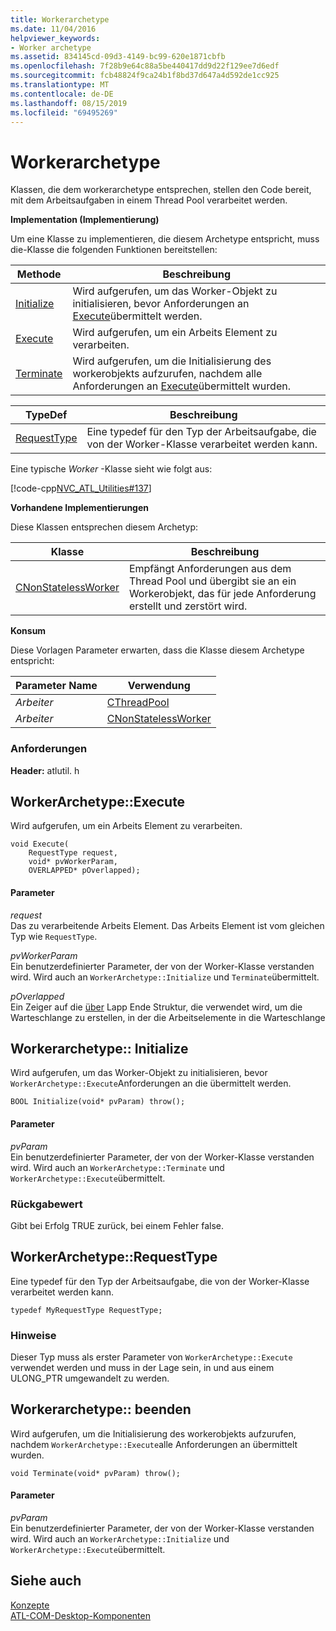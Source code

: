 ```yaml
---
title: Workerarchetype
ms.date: 11/04/2016
helpviewer_keywords:
- Worker archetype
ms.assetid: 834145cd-09d3-4149-bc99-620e1871cbfb
ms.openlocfilehash: 7f28b9e64c88a5be440417dd9d22f129ee7d6edf
ms.sourcegitcommit: fcb48824f9ca24b1f8bd37d647a4d592de1cc925
ms.translationtype: MT
ms.contentlocale: de-DE
ms.lasthandoff: 08/15/2019
ms.locfileid: "69495269"
---
```

# <a name="worker-archetype"></a>Workerarchetype

Klassen, die dem workerarchetype entsprechen, stellen den Code bereit, mit dem Arbeitsaufgaben in einem Thread Pool verarbeitet werden.

**Implementation (Implementierung)**

Um eine Klasse zu implementieren, die diesem Archetype entspricht, muss die-Klasse die folgenden Funktionen bereitstellen:

|Methode|Beschreibung|
|------------|-----------------|
|[Initialize](#initialize)|Wird aufgerufen, um das Worker-Objekt zu initialisieren, bevor Anforderungen an [Execute](#execute)übermittelt werden.|
|[Execute](#execute)|Wird aufgerufen, um ein Arbeits Element zu verarbeiten.|
|[Terminate](#terminate)|Wird aufgerufen, um die Initialisierung des workerobjekts aufzurufen, nachdem alle Anforderungen an [Execute](#execute)übermittelt wurden.|

|TypeDef|Beschreibung|
|-------------|-----------------|
|[RequestType](#requesttype)|Eine typedef für den Typ der Arbeitsaufgabe, die von der Worker-Klasse verarbeitet werden kann.|

Eine typische *Worker* -Klasse sieht wie folgt aus:

[!code-cpp[NVC_ATL_Utilities#137](../../atl/codesnippet/cpp/worker-archetype_1.cpp)]

**Vorhandene Implementierungen**

Diese Klassen entsprechen diesem Archetyp:

|Klasse|Beschreibung|
|-----------|-----------------|
|[CNonStatelessWorker](../../atl/reference/cnonstatelessworker-class.md)|Empfängt Anforderungen aus dem Thread Pool und übergibt sie an ein Workerobjekt, das für jede Anforderung erstellt und zerstört wird.|

**Konsum**

Diese Vorlagen Parameter erwarten, dass die Klasse diesem Archetype entspricht:

|Parameter Name|Verwendung|
|--------------------|-------------|
|*Arbeiter*|[CThreadPool](../../atl/reference/cthreadpool-class.md)|
|*Arbeiter*|[CNonStatelessWorker](../../atl/reference/cnonstatelessworker-class.md)|

### <a name="requirements"></a>Anforderungen

**Header:** atlutil. h

## <a name="execute"></a>WorkerArchetype::Execute

Wird aufgerufen, um ein Arbeits Element zu verarbeiten.

```
void Execute(
    RequestType request,
    void* pvWorkerParam,
    OVERLAPPED* pOverlapped);
```

#### <a name="parameters"></a>Parameter

*request*<br/>
Das zu verarbeitende Arbeits Element. Das Arbeits Element ist vom gleichen Typ wie `RequestType`.

*pvWorkerParam*<br/>
Ein benutzerdefinierter Parameter, der von der Worker-Klasse verstanden wird. Wird auch an `WorkerArchetype::Initialize` und `Terminate`übermittelt.

*pOverlapped*<br/>
Ein Zeiger auf die [über](/windows/win32/api/minwinbase/ns-minwinbase-overlapped) Lapp Ende Struktur, die verwendet wird, um die Warteschlange zu erstellen, in der die Arbeitselemente in die Warteschlange

## <a name="initialize"></a>Workerarchetype:: Initialize

Wird aufgerufen, um das Worker-Objekt zu initialisieren, bevor `WorkerArchetype::Execute`Anforderungen an die übermittelt werden.
```
BOOL Initialize(void* pvParam) throw();
```

#### <a name="parameters"></a>Parameter

*pvParam*<br/>
Ein benutzerdefinierter Parameter, der von der Worker-Klasse verstanden wird. Wird auch an `WorkerArchetype::Terminate` und `WorkerArchetype::Execute`übermittelt.

### <a name="return-value"></a>Rückgabewert

Gibt bei Erfolg TRUE zurück, bei einem Fehler false.

## <a name="requesttype"></a> WorkerArchetype::RequestType

Eine typedef für den Typ der Arbeitsaufgabe, die von der Worker-Klasse verarbeitet werden kann.

```
typedef MyRequestType RequestType;
```

### <a name="remarks"></a>Hinweise

Dieser Typ muss als erster Parameter von `WorkerArchetype::Execute` verwendet werden und muss in der Lage sein, in und aus einem ULONG_PTR umgewandelt zu werden.

## <a name="terminate"></a>Workerarchetype:: beenden

Wird aufgerufen, um die Initialisierung des workerobjekts aufzurufen, nachdem `WorkerArchetype::Execute`alle Anforderungen an übermittelt wurden.

```
void Terminate(void* pvParam) throw();
```

#### <a name="parameters"></a>Parameter

*pvParam*<br/>
Ein benutzerdefinierter Parameter, der von der Worker-Klasse verstanden wird. Wird auch an `WorkerArchetype::Initialize` und `WorkerArchetype::Execute`übermittelt.

## <a name="see-also"></a>Siehe auch

[Konzepte](../../atl/active-template-library-atl-concepts.md)<br/>
[ATL-COM-Desktop-Komponenten](../../atl/atl-com-desktop-components.md)
